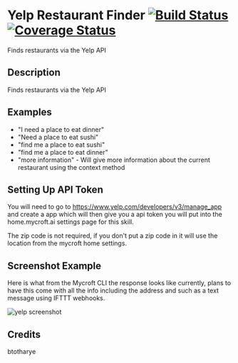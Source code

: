 # Yelp Restaurant Finder [![Build Status](https://travis-ci.org/btotharye/mycroft-yelp.svg?branch=master)](https://travis-ci.org/btotharye/mycroft-yelp) [![Coverage Status](https://coveralls.io/repos/github/btotharye/mycroft-yelp/badge.svg?branch=test_jenkins_coverage)](https://coveralls.io/github/btotharye/mycroft-yelp?branch=test_jenkins_coverage)
Finds restaurants via the Yelp API

## Description 
Finds restaurants via the Yelp API

## Examples 
* "I need a place to eat dinner"
* "Need a place to eat sushi"
* "find me a place to eat sushi"
* "find me a place to eat dinner"
* "more information" - Will give more information about the current restaurant using the context method

## Setting Up API Token
You will need to go to https://www.yelp.com/developers/v3/manage_app and create a app which will then give you a api token you will put into the home.mycroft.ai settings page for this skill.

The zip code is not required, if you don't put a zip code in it will use the location from the mycroft home settings.

## Screenshot Example
Here is what from the Mycroft CLI the response looks like currently, plans to have this come with all the info including the address and such as a text message using IFTTT webhooks.

![yelp screenshot](https://github.com/btotharye/mycroft-yelp/blob/master/yelp_ss.png)


## Credits 
btotharye
